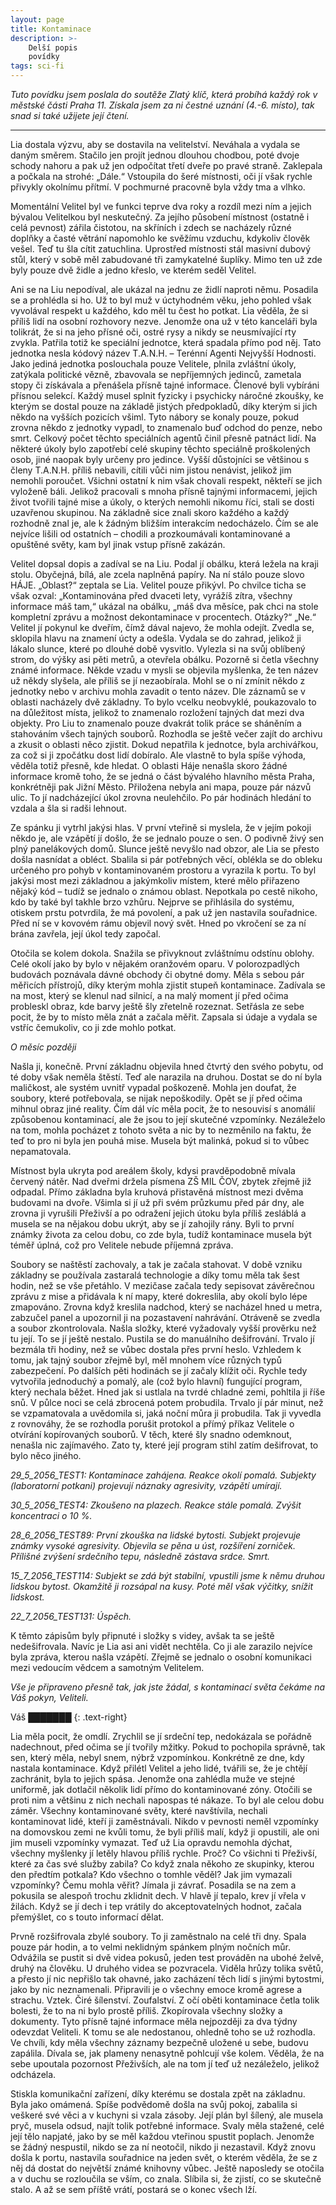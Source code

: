 ```yaml
---
layout: page
title: Kontaminace
description: >- 
    Delší popis
    povídky
tags: sci-fi
---
```


*Tuto povídku jsem poslala do soutěže Zlatý klíč, která probíhá každý rok v městské části Praha 11. Získala jsem za ni čestné uznání (4.-6. místo), tak snad si také užijete její čtení.*

----

Lia dostala výzvu, aby se dostavila na velitelství. Neváhala a vydala se daným směrem. Stačilo jen projít jednou dlouhou chodbou, poté dvoje schody nahoru a pak už jen odpočítat třetí dveře po pravé straně. Zaklepala a počkala na strohé: „Dále.“ Vstoupila do šeré místnosti, oči jí však rychle přivykly okolnímu přítmí. V pochmurné pracovně byla vždy tma a vlhko.

Momentální Velitel byl ve funkci teprve dva roky a rozdíl mezi ním a jejich bývalou Velitelkou byl neskutečný. Za jejího působení místnost (ostatně i celá pevnost) zářila čistotou, na skříních i zdech se nacházely různé doplňky a časté větrání napomohlo ke svěžímu vzduchu, kdykoliv člověk vešel. Teď tu šla cítit zatuchlina. Uprostřed místnosti stál masivní dubový stůl, který v sobě měl zabudované tři zamykatelné šuplíky. Mimo ten už zde byly pouze dvě židle a jedno křeslo, ve kterém seděl Velitel.

Ani se na Liu nepodíval, ale ukázal na jednu ze židlí naproti němu. Posadila se a prohlédla si ho. Už to byl muž v úctyhodném věku, jeho pohled však vyvolával respekt u každého, kdo měl tu čest ho potkat. Lia věděla, že si příliš lidí na osobní rozhovory nezve. Jenomže ona už v této kanceláři byla tolikrát, že si na jeho přísné oči, ostré rysy a nikdy se neusmívající rty zvykla. Patřila totiž ke speciální jednotce, která spadala přímo pod něj. Tato jednotka nesla kódový název T.A.N.H. – Terénní Agenti Nejvyšší Hodnosti. Jako jediná jednotka poslouchala pouze Velitele, plnila zvláštní úkoly, zatýkala politické vězně, zbavovala se nepříjemných jedinců, zametala stopy či získávala a přenášela přísně tajné informace. Členové byli vybíráni přísnou selekcí. Každý musel splnit fyzicky i psychicky náročné zkoušky, ke kterým se dostal pouze na základě jistých předpokladů, díky kterým si jich někdo na vyšších pozicích všiml. Tyto nábory se konaly pouze, pokud zrovna někdo z jednotky vypadl, to znamenalo buď odchod do penze, nebo smrt. Celkový počet těchto speciálních agentů činil přesně patnáct lidí. Na některé úkoly bylo zapotřebí celé skupiny těchto speciálně proškolených osob, jiné naopak byly určeny pro jedince. Vyšší důstojníci se většinou s členy T.A.N.H. příliš nebavili, cítili vůči nim jistou nenávist, jelikož jim nemohli poroučet. Všichni ostatní k nim však chovali respekt, někteří se jich vyloženě báli. Jelikož pracovali s mnoha přísně tajnými informacemi, jejich život tvořili tajné mise a úkoly, o kterých nemohli nikomu říci, stali se dosti uzavřenou skupinou. Na základně sice znali skoro každého a každý rozhodně znal je, ale k žádným bližším interakcím nedocházelo. Čím se ale nejvíce lišili od ostatních – chodili a prozkoumávali kontaminované a opuštěné světy, kam byl jinak vstup přísně zakázán.

Velitel dopsal dopis a zadíval se na Liu. Podal jí obálku, která ležela na kraji stolu. Obyčejná, bílá, ale zcela naplněná papíry. Na ní stálo pouze slovo HÁJE. „Oblast?“ zeptala se Lia. Velitel pouze přikývl. Po chvilce ticha se však ozval: „Kontaminována před dvaceti lety, vyrážíš zítra, všechny informace máš tam,“ ukázal na obálku, „máš dva měsíce, pak chci na stole kompletní zprávu a možnost dekontaminace v procentech. Otázky?“ „Ne.“ Velitel jí pokynul ke dveřím, čímž dával najevo, že mohla odejít. Zvedla se, sklopila hlavu na znamení úcty a odešla. Vydala se do zahrad, jelikož ji lákalo slunce, které po dlouhé době vysvitlo. Vylezla si na svůj oblíbený strom, do výšky asi pěti metrů, a otevřela obálku. Pozorně si četla všechny známé informace. Někde vzadu v mysli se objevila myšlenka, že ten název už někdy slyšela, ale příliš se jí nezaobírala. Mohl se o ní zmínit někdo z jednotky nebo v archivu mohla zavadit o tento název. Dle záznamů se v oblasti nacházely dvě základny. To bylo vcelku neobvyklé, poukazovalo to na důležitost místa, jelikož to znamenalo rozložení tajných dat mezi dva objekty. Pro Liu to znamenalo pouze dvakrát tolik práce se sháněním a stahováním všech tajných souborů. Rozhodla se ještě večer zajít do archivu a zkusit o oblasti něco zjistit. Dokud nepatřila k jednotce, byla archivářkou, za což si ji zpočátku dost lidí dobíralo. Ale vlastně to byla spíše výhoda, věděla totiž přesně, kde hledat. O oblasti Háje nenašla skoro žádné informace kromě toho, že se jedná o část bývalého hlavního města Praha, konkrétněji pak Jižní Město. Přiložena nebyla ani mapa, pouze pár názvů ulic. To jí nadcházející úkol zrovna neulehčilo. Po pár hodinách hledání to vzdala a šla si radši lehnout.

Ze spánku ji vytrhl jakýsi hlas. V první vteřině si myslela, že v jejím pokoji někdo je, ale vzápětí jí došlo, že se jednalo pouze o sen. O podivně živý sen plný panelákových domů. Slunce ještě nevyšlo nad obzor, ale Lia se přesto došla nasnídat a obléct. Sbalila si pár potřebných věcí, oblékla se do obleku určeného pro pohyb v kontaminovaném prostoru a vyrazila k portu. To byl jakýsi most mezi základnou a jakýmkoliv místem, které mělo přiřazeno nějaký kód – tudíž se jednalo o známou oblast. Nepotkala po cestě nikoho, kdo by také byl takhle brzo vzhůru. Nejprve se přihlásila do systému, otiskem prstu potvrdila, že má povolení, a pak už jen nastavila souřadnice. Před ní se v kovovém rámu objevil nový svět. Hned po vkročení se za ní brána zavřela, její úkol tedy započal.

Otočila se kolem dokola. Snažila se přivyknout zvláštnímu odstínu oblohy. Celé okolí jako by bylo v nějakém oranžovém oparu. V polorozpadlých budovách poznávala dávné obchody či obytné domy. Měla s sebou pár měřicích přístrojů, díky kterým mohla zjistit stupeň kontaminace. Zadívala se na most, který se klenul nad silnicí, a na malý moment jí před očima probleskl obraz, kde barvy ještě šly zřetelně rozeznat. Setřásla ze sebe pocit, že by to místo měla znát a začala měřit. Zapsala si údaje a vydala se vstříc čemukoliv, co ji zde mohlo potkat.

*O měsíc později*

Našla ji, konečně. První základnu objevila hned čtvrtý den svého pobytu, od té doby však neměla štěstí. Teď ale narazila na druhou. Dostat se do ní byla maličkost, ale systém uvnitř vypadal poškozeně. Mohla jen doufat, že soubory, které potřebovala, se nijak nepoškodily. Opět se jí před očima mihnul obraz jiné reality. Čím dál víc měla pocit, že to nesouvisí s anomálií způsobenou kontaminací, ale že jsou to její skutečné vzpomínky. Nezáleželo na tom, mohla pocházet z tohoto světa a nic by to nezměnilo na faktu, že teď to pro ni byla jen pouhá mise. Musela být malinká, pokud si to vůbec nepamatovala.

Místnost byla ukryta pod areálem školy, kdysi pravděpodobně mívala červený nátěr. Nad dveřmi držela písmena ZŠ MIL ČOV, zbytek zřejmě již odpadal. Přímo základna byla kruhová přistavěná místnost mezi dvěma budovami na dvoře. Všimla si jí už při svém průzkumu před pár dny, ale zrovna ji vyrušili Přeživší a po odražení jejich útoku byla příliš zesláblá a musela se na nějakou dobu ukrýt, aby se jí zahojily rány. Byli to první známky života za celou dobu, co zde byla, tudíž kontaminace musela být téměř úplná, což pro Velitele nebude příjemná zpráva.

Soubory se naštěstí zachovaly, a tak je začala stahovat. V době vzniku základny se používala zastaralá technologie a díky tomu měla tak šest hodin, než se vše přetáhlo. V mezičase začala tedy sepisovat závěrečnou zprávu z mise a přidávala k ní mapy, které dokreslila, aby okolí bylo lépe zmapováno. Zrovna když kreslila nadchod, který se nacházel hned u metra, zabzučel panel a upozornil ji na pozastavení nahrávání. Otráveně se zvedla a soubor zkontrolovala. Našla složky, které vyžadovaly vyšší prověrku než tu její. To se jí ještě nestalo. Pustila se do manuálního dešifrování. Trvalo jí bezmála tři hodiny, než se vůbec dostala přes první heslo. Vzhledem k tomu, jak tajný soubor zřejmě byl, měl mnohem více různých typů zabezpečení. Po dalších pěti hodinách se jí začaly klížit oči. Rychle tedy vytvořila jednoduchý a pomalý, ale (což bylo hlavní) fungující program, který nechala běžet. Hned jak si ustlala na tvrdé chladné zemi, pohltila ji říše snů. V půlce noci se celá zbrocená potem probudila. Trvalo jí pár minut, než se vzpamatovala a uvědomila si, jaká noční můra ji probudila. Tak ji vyvedla z rovnováhy, že se rozhodla porušit protokol a přímý příkaz Velitele o otvírání kopírovaných souborů. V těch, které šly snadno odemknout, nenašla nic zajímavého. Zato ty, které její program stihl zatím dešifrovat, to bylo něco jiného.

*29_5_2056_TEST1: Kontaminace zahájena. Reakce okolí pomalá. Subjekty (laboratorní potkani) projevují náznaky agresivity, vzápětí umírají.*

*30_5_2056_TEST4: Zkoušeno na plazech. Reakce stále pomalá. Zvýšit koncentraci o 10 %.*

*28_6_2056_TEST89: První zkouška na lidské bytosti. Subjekt projevuje známky vysoké agresivity. Objevila se pěna u úst, rozšíření zorniček. Přílišné zvýšení srdečního tepu, následně zástava srdce. Smrt.*

*15_7_2056_TEST114: Subjekt se zdá být stabilní, vpustili jsme k němu druhou lidskou bytost. Okamžitě ji rozsápal na kusy. Poté měl však výčitky, snížit lidskost.*

*22_7_2056_TEST131: Úspěch.*

K těmto zápisům byly připnuté i složky s videy, avšak ta se ještě nedešifrovala. Navíc je Lia asi ani vidět nechtěla. Co ji ale zarazilo nejvíce byla zpráva, kterou našla vzápětí. Zřejmě se jednalo o osobní komunikaci mezi vedoucím vědcem a samotným Velitelem.

*Vše je připraveno přesně tak, jak jste žádal, s kontaminací světa čekáme na Váš pokyn, Veliteli.*

Váš ███████
{: .text-right}

Lia měla pocit, že omdlí. Zrychlil se jí srdeční tep, nedokázala se pořádně nadechnout, před očima se jí tvořily mžitky. Pokud to pochopila správně, tak sen, který měla, nebyl snem, nýbrž vzpomínkou. Konkrétně ze dne, kdy nastala kontaminace. Když přilétl Velitel a jeho lidé, tvářili se, že je chtějí zachránit, byla to jejich spása. Jenomže ona zahlédla muže ve stejné uniformě, jak dotlačil několik lidí přímo do kontaminované zóny. Otočili se proti nim a většinu z nich nechali napospas té nákaze. To byl ale celou dobu záměr. Všechny kontaminované světy, které navštívila, nechali kontaminovat lidé, kteří ji zaměstnávali. Nikdo v pevnosti neměl vzpomínky na domovskou zemi ne kvůli tomu, že byli příliš malí, když ji opustili, ale oni jim museli vzpomínky vymazat. Teď už Lia opravdu nemohla dýchat, všechny myšlenky jí letěly hlavou příliš rychle. Proč? Co všichni ti Přeživší, které za čas své služby zabila? Co když znala někoho ze skupinky, kterou den předtím potkala? Kdo všechno o tomhle věděl? Jak jim vymazali vzpomínky? Čemu mohla věřit? Jímala ji závrať. Posadila se na zem a pokusila se alespoň trochu zklidnit dech. V hlavě jí tepalo, krev jí vřela v žilách. Když se jí dech i tep vrátily do akceptovatelných hodnot, začala přemýšlet, co s touto informací dělat.

Prvně rozšifrovala zbylé soubory. To ji zaměstnalo na celé tři dny. Spala pouze pár hodin, a to velmi neklidným spánkem plným nočních můr. Odvážila se pustit si dvě videa pokusů, jeden test prováděn na ubohé želvě, druhý na člověku. U druhého videa se pozvracela. Viděla hrůzy tolika světů, a přesto jí nic nepřišlo tak ohavné, jako zacházení těch lidí s jinými bytostmi, jako by nic neznamenali. Připravili je o všechny emoce kromě agrese a strachu. Vztek. Čiré šílenství. Zoufalství. Z očí oběti kontaminace četla tolik bolesti, že to na ni bylo prostě příliš. Zkopírovala všechny složky a dokumenty. Tyto přísně tajné informace měla nejpozději za dva týdny odevzdat Veliteli. K tomu se ale nedostanou, ohledně toho se už rozhodla. Ve chvíli, kdy měla všechny záznamy bezpečně uložené u sebe, budovu zapálila. Dívala se, jak plameny nenasytně pohlcují vše kolem. Věděla, že na sebe upoutala pozornost Přeživších, ale na tom jí teď už nezáleželo, jelikož odcházela.

Stiskla komunikační zařízení, díky kterému se dostala zpět na základnu. Byla jako omámená. Spíše podvědomě došla na svůj pokoj, zabalila si veškeré své věci a v kuchyni si vzala zásoby. Její plán byl šílený, ale musela pryč, musela odsud, najít tolik potřebné informace. Svaly měla stažené, celé její tělo napjaté, jako by se měl každou vteřinou spustit poplach. Jenomže se žádný nespustil, nikdo se za ní neotočil, nikdo ji nezastavil. Když znovu došla k portu, nastavila souřadnice na jeden svět, o kterém věděla, že se z něj dá dostat do největší známé knihovny vůbec. Ještě naposledy se otočila a v duchu se rozloučila se vším, co znala. Slíbila si, že zjistí, co se skutečně stalo. A až se sem příště vrátí, postará se o konec všech lží. 

